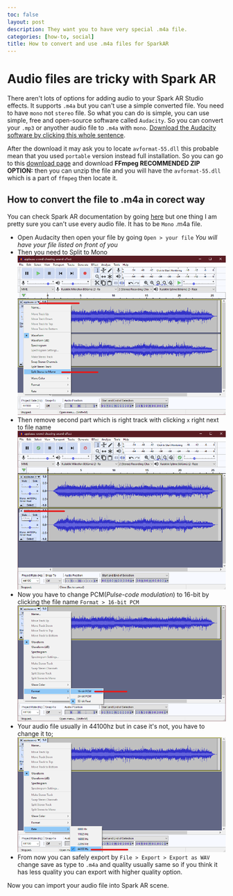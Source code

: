 ```yaml
---
toc: false
layout: post
description: They want you to have very special .m4a file.
categories: [how-to, social]
title: How to convert and use .m4a files for SparkAR
---
```

# Audio files are tricky with Spark AR

There aren't lots of options for adding audio to your Spark AR Studio effects. It supports `.m4a` but you can't use a simple converted file. You need to have `mono` not `stereo` file. So what you can do is simple, you can use simple, free and open-source software called `Audacity`. So you can convert your `.mp3` or anyother audio file to `.m4a` with `mono`. [Download the Audacity software by clicking this whole sentence](https://www.audacityteam.org/download/). 

After the download it may ask you to locate `avformat-55.dll` this probable mean that you used `portable` version instead full installation. So you can go to this [download page](https://lame.buanzo.org/#lamewindl) and download **FFmpeg RECOMMENDED ZIP OPTION:** then you can unzip the file and you will have the `avformat-55.dll` which is a part of `ffmpeg` then locate it.


## How to convert the file to .m4a in corect way

You can check Spark AR documentation by going [here](https://sparkar.facebook.com/ar-studio/learn/documentation/docs/audio/) but one thing I am pretty sure you can't use every audio file. It has to be `Mono` .m4a file.

- Open Audacity then open your file by going `Open > your file`
*You will have your file listed on front of you*
- Then you need to Split to Mono
![This is how you can do](/images/audacity-ss1.png)
- Then remove second part which is right track with clicking `x` right next to file name
![This is how you can do](/images/audacity-ss2.png)
- Now you have to change PCM(*Pulse-code modulation*) to 16-bit by clicking the file name `Format > 16-bit PCM`
![This is how you can do](/images/audacity-ss3.png)
- Your audio file usually in 44100hz but in case it's not, you have to change it to;
![This is how you can do](/images/audacity-ss4.png)
- From now you can safely export by `File > Export > Export as WAV` change save as type to `.m4a` and quality usually same so if you think it has less quality you can export with higher quality option.

Now you can import your audio file into Spark AR scene.